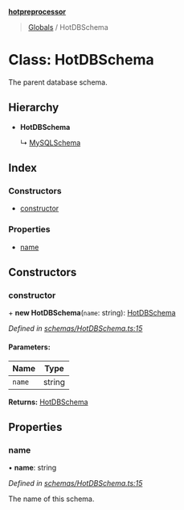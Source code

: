 **[hotpreprocessor](../README.md)**

> [Globals](../globals.md) / HotDBSchema

# Class: HotDBSchema

The parent database schema.

## Hierarchy

* **HotDBSchema**

  ↳ [MySQLSchema](mysqlschema.md)

## Index

### Constructors

* [constructor](hotdbschema.md#constructor)

### Properties

* [name](hotdbschema.md#name)

## Constructors

### constructor

\+ **new HotDBSchema**(`name`: string): [HotDBSchema](hotdbschema.md)

*Defined in [schemas/HotDBSchema.ts:15](https://github.com/OurFreeLight/HotPreprocessor/blob/f104630/src/schemas/HotDBSchema.ts#L15)*

#### Parameters:

Name | Type |
------ | ------ |
`name` | string |

**Returns:** [HotDBSchema](hotdbschema.md)

## Properties

### name

•  **name**: string

*Defined in [schemas/HotDBSchema.ts:15](https://github.com/OurFreeLight/HotPreprocessor/blob/f104630/src/schemas/HotDBSchema.ts#L15)*

The name of this schema.
